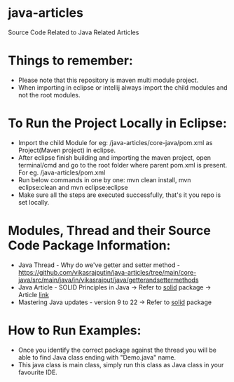 # java-articles
Source Code Related to Java Related Articles

# Things to remember:
- Please note that this repository is maven multi module project.
- When importing in eclipse or intellij always import the child modules and not the root modules.

# To Run the Project Locally in Eclipse:
- Import the child Module for eg: /java-articles/core-java/pom.xml as Project(Maven project) in eclipse.
- After eclipse finish building and importing the maven project, open terminal/cmd and go to the root folder where parent pom.xml is present. For eg. /java-articles/pom.xml
- Run below commands in one by one: mvn clean install, mvn eclipse:clean and mvn eclipse:eclipse
- Make sure all the steps are executed successfully, that's it you repo is set locally.

# Modules, Thread and their Source Code Package Information:
- Java Thread - Why do we've getter and setter method - https://github.com/vikasrajputin/java-articles/tree/main/core-java/src/main/java/in/vikasrajput/java/getterandsettermethods
- Java Article - SOLID Principles in Java -> Refer to [solid](https://github.com/vikasrajputin/java-articles/tree/main/core-java/src/main/java/in/vikasrajput/java/solid) package -> Article [link](https://vikasrajput.in/complete-guide-to-solid-principles-in-java)
- Mastering Java updates - version 9 to 22 -> Refer to [solid](https://github.com/vikasrajputin/java-articles/tree/main/java-updates-v9-to-v22/src/main/java/org/example) package

# How to Run Examples:
- Once you identify the correct package against the thread you will be able to find Java class ending with "Demo.java" name.
- This java class is main class, simply run this class as Java class in your favourite IDE.

